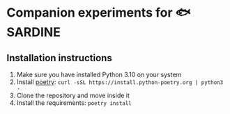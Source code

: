 # Companion experiments for 🐟SARDINE

## Installation instructions

1. Make sure you have installed Python 3.10 on your system
2. Install [poetry](https://python-poetry.org/): `curl -sSL https://install.python-poetry.org | python3 -`
3. Clone the repository and move inside it
4. Install the requirements: `poetry install`
